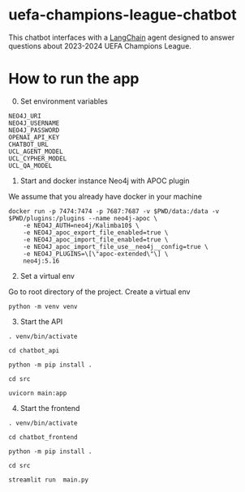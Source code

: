 # uefa-champions-league-chatbot
This chatbot interfaces with a [LangChain](https://python.langchain.com/docs/get_started/introduction) agent designed to answer questions about 2023-2024 UEFA Champions League.


# How to run the app

0. Set environment variables

```
NEO4J_URI
NEO4J_USERNAME
NEO4J_PASSWORD
OPENAI_API_KEY
CHATBOT_URL
UCL_AGENT_MODEL
UCL_CYPHER_MODEL
UCL_QA_MODEL
```

1. Start and docker instance Neo4j with APOC plugin 

We assume that you already have docker in your machine


```
docker run -p 7474:7474 -p 7687:7687 -v $PWD/data:/data -v $PWD/plugins:/plugins --name neo4j-apoc \
    -e NEO4J_AUTH=neo4j/Kalimba10$ \
    -e NEO4J_apoc_export_file_enabled=true \
    -e NEO4J_apoc_import_file_enabled=true \
    -e NEO4J_apoc_import_file_use__neo4j__config=true \
    -e NEO4J_PLUGINS=\[\"apoc-extended\"\] \
    neo4j:5.16
```

2. Set a virtual env

Go to root directory of the project.
Create a virtual env

```
python -m venv venv
```


3. Start the API

```
. venv/bin/activate

cd chatbot_api

python -m pip install .

cd src

uvicorn main:app
```

4. Start the frontend


```
. venv/bin/activate

cd chatbot_frontend

python -m pip install .

cd src

streamlit run  main.py
```

